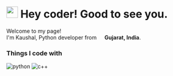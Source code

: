 <h1><img src="https://emojis.slackmojis.com/emojis/images/1531849430/4246/blob-sunglasses.gif?1531849430" width="30"/> Hey coder! Good to see you.</h1>


<p>Welcome to my page! </br> I'm Kaushal, Python developer from  <img src="https://image.flaticon.com/icons/png/512/3909/3909444.png" width="13"/> <b>Gujarat, India</b>. </p>
<h3>Things I code with</h3>
<p>
  <img alt="python" src="https://img.shields.io/badge/Python-Hi-green" />
  <img alt="c++" src="https://img.shields.io/badge/C%2B%2B-%20-blue" />
</p>

